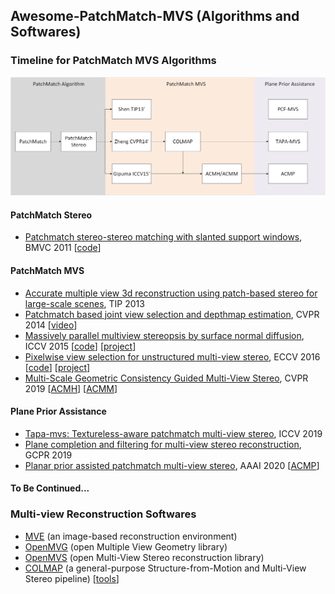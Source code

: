 ## Awesome-PatchMatch-MVS (Algorithms and Softwares)

### Timeline for PatchMatch MVS Algorithms

![timeline_for_PatchMatch_MVS](./figures/timeline_PatchMatch.png)

#### PatchMatch Stereo
+ [Patchmatch stereo-stereo matching with slanted support windows](https://www.microsoft.com/en-us/research/wp-content/uploads/2011/01/PatchMatchStereo_BMVC2011_6MB.pdf), BMVC 2011 [[code](https://github.com/ethan-li-coding/PatchMatchStereo)]

#### PatchMatch MVS
+ [Accurate multiple view 3d reconstruction using patch-based stereo for large-scale scenes](https://ieeexplore.ieee.org/abstract/document/6409456/), TIP 2013
+ [Patchmatch based joint view selection and depthmap estimation](https://ieeexplore.ieee.org/document/6909592/), CVPR 2014 [[video](https://www.youtube.com/watch?v=vxPZxdDYXYw)]
+ [Massively parallel multiview stereopsis by surface normal diffusion](https://www.cv-foundation.org/openaccess/content_iccv_2015/papers/Galliani_Massively_Parallel_Multiview_ICCV_2015_paper.pdf), ICCV 2015  [[code](https://github.com/kysucix/gipuma)] [[project](https://prs.igp.ethz.ch/research/projects/gipuma.html)]
+ [Pixelwise view selection for unstructured multi-view stereo](https://link.springer.com/content/pdf/10.1007%2F978-3-319-46487-9_31.pdf), ECCV 2016  [[code](https://github.com/colmap/colmap)] [[project](https://colmap.github.io/)] <!-- [[poster](https://www.microsoft.com/en-us/research/uploads/prod/2019/09/P-2A-41.pdf)]-->
+ [Multi-Scale Geometric Consistency Guided Multi-View Stereo](https://openaccess.thecvf.com/content_CVPR_2019/papers/Xu_Multi-Scale_Geometric_Consistency_Guided_Multi-View_Stereo_CVPR_2019_paper.pdf), CVPR 2019 [[ACMH](https://github.com/GhiXu/ACMH)] [[ACMM](https://github.com/GhiXu/ACMM)]

#### Plane Prior Assistance
+ [Tapa-mvs: Textureless-aware patchmatch multi-view stereo](https://openaccess.thecvf.com/content_ICCV_2019/papers/Romanoni_TAPA-MVS_Textureless-Aware_PAtchMatch_Multi-View_Stereo_ICCV_2019_paper.pdf), ICCV 2019 
+ [Plane completion and filtering for multi-view stereo reconstruction](https://www.researchgate.net/publication/335340045_Plane_Completion_and_Filtering_for_Multi-View_Stereo_Reconstruction), GCPR 2019 
+ [Planar prior assisted patchmatch multi-view stereo](https://ojs.aaai.org/index.php/AAAI/article/view/6940), AAAI 2020 [[ACMP](https://github.com/GhiXu/ACMP)]

#### To Be Continued...

### Multi-view Reconstruction Softwares
+ [MVE](https://github.com/simonfuhrmann/mve) (an image-based reconstruction environment)
+ [OpenMVG](https://github.com/openMVG/openMVG) (open Multiple View Geometry library)
+ [OpenMVS](https://github.com/cdcseacave/openMVS) (open Multi-View Stereo reconstruction library)
+ [COLMAP](https://github.com/colmap/colmap) (a general-purpose Structure-from-Motion and Multi-View Stereo pipeline) [[tools](https://github.com/XYZ-qiyh/colmap_sparse_recon)]

